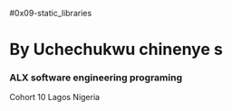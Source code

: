#0x09-static_libraries
# By Uchechukwu chinenye s
### ALX software engineering programing
   Cohort 10
Lagos Nigeria
